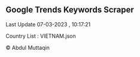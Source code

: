 

## Google Trends Keywords Scraper 
 
Last Update 07-03-2023 , 10:17:21

Country List :
VIETNAM.json



© Abdul Muttaqin 
